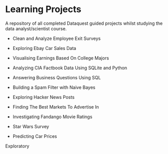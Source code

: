 # Learning Projects

A repository of all completed Dataquest guided projects whilst studying the data analyst/scientist course.

- Clean and Analyze Employee Exit Surveys
- Exploring Ebay Car Sales Data
- Visualising Earnings Based On College Majors
- Analyzing CIA Factbook Data Using SQLite and Python
- Answering Business Questions Using SQL
- Building a Spam Filter with Naive Bayes
- Exploring Hacker News Posts
- Finding The Best Markets To Advertise In
- Investigating Fandango Movie Ratings
- Star Wars Survey

- Predicting Car Prices

Exploratory
